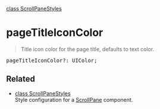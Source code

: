 [class ScrollPaneStyles](ScrollPaneStyles.md)

# pageTitleIconColor

> Title icon color for the page title, defaults to text color.

<pre class="docgen_signature">pageTitleIconColor?: UIColor;</pre>

## Related

- [<!--{ref:class}-->class ScrollPaneStyles](ScrollPaneStyles.md) \
    Style configuration for a [ScrollPane](ScrollPane.md) component.

